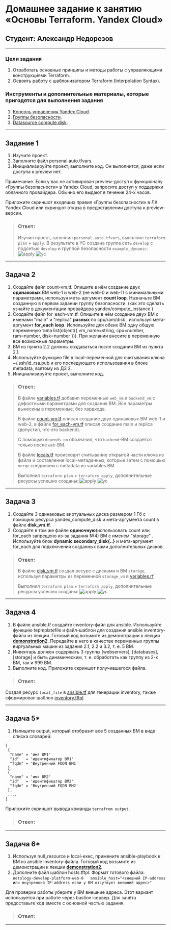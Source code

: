 # Домашнее задание к занятию «Основы Terraform. Yandex Cloud»  
## Студент: Александр Недорезов 

------

### Цели задания

1. Отработать основные принципы и методы работы с управляющими конструкциями Terraform.
2. Освоить работу с шаблонизатором Terraform (Interpolation Syntax).

### Инструменты и дополнительные материалы, которые пригодятся для выполнения задания

1. [Консоль управления Yandex Cloud](https://console.cloud.yandex.ru/folders/<cloud_id>/vpc/security-groups).
2. [Группы безопасности](https://cloud.yandex.ru/docs/vpc/concepts/security-groups?from=int-console-help-center-or-nav).
3. [Datasource compute disk](https://terraform-eap.website.yandexcloud.net/docs/providers/yandex/d/datasource_compute_disk.html).

------

## Задание 1
1. Изучите проект.
2. Заполните файл personal.auto.tfvars.
3. Инициализируйте проект, выполните код. Он выполнится, даже если доступа к preview нет.

Примечание. Если у вас не активирован preview-доступ к функционалу «Группы безопасности» в Yandex Cloud, запросите доступ у поддержки облачного провайдера. Обычно его выдают в течение 24-х часов.

Приложите скриншот входящих правил «Группы безопасности» в ЛК Yandex Cloud или скриншот отказа в предоставлении доступа к preview-версии.


> ### Ответ:
> Изучил проект, заполнил `personal.auto.tfvars`, выполнил `terraform plan` + `apply`. В результате в YC создана группа сеть `develop` с подсетью `develop` и группой безопасности `example_dynamic`:
> ![apply](img/01.png)
> ![yc](img/02.png)


------

## Задача 2
1. Создайте файл count-vm.tf. Опишите в нём создание двух **одинаковых** ВМ web-1 и web-2 (не web-0 и web-1) с минимальными параметрами, 
используя мета-аргумент **count loop**. Назначьте ВМ созданную в первом задании группу безопасности.
(как это сделать узнайте в документации провайдера yandex/compute_instance )
2. Создайте файл for_each-vm.tf. Опишите в нём создание двух ВМ с именами "main" и "replica" **разных** по cpu/ram/disk , 
используя мета-аргумент **for_each loop**. Используйте для обеих ВМ одну общую переменную типа 
list(object({ vm_name=string, cpu=number, ram=number, disk=number  })). При желании внесите в переменную все возможные параметры.
3. ВМ из пункта 2.2 должны создаваться после создания ВМ из пункта 2.1.
4. Используйте функцию file в local-переменной для считывания ключа ~/.ssh/id_rsa.pub и его последующего использования в блоке metadata, взятому из ДЗ 2.
5. Инициализируйте проект, выполните код.

> ### Ответ:
> В файле [variables.tf](src/variables.tf) добавил переменные `web_vm` и `backend_vm` с дефолтными параметрами для создания ВМ. Все параметры вынесены в переменные, без хардкода.
> 
> В файле [count-vm.tf](src/count-vm.tf) описал создание двух одинаковых ВМ web-1 и web-2, в файле [for_each-vm.tf](src/for_each-vm.tf) описал создание main и replica (допустил, что это backend).
> 
> С помощью `depends_on` обозначил, что `backend`-ВМ создается только после `web`-ВМ. 
> 
> В файле [locals.tf](src/locals.tf) происходит считывание открытой части ключа из файла и составление local-метаданных, которые затем с помощью `merge` соединяем с metadata из variables ВМ.
> 
> Выполнил `terraform plan` + `terraform apply`, дополнительные ресурсы успешно созданы:
> ![apply](img/03.png)
> ![yc](img/04.png)

------

## Задача 3
1. Создайте 3 одинаковых виртуальных диска размером 1 Гб с помощью ресурса yandex_compute_disk и мета-аргумента count в файле **disk_vm.tf**.
2. Создайте в том же файле **одиночную**(использовать count или for_each запрещено из-за задания №4) ВМ c именем "storage" . Используйте блок **dynamic secondary_disk{..}** и мета-аргумент for_each для подключения созданных вами дополнительных дисков.

> ### Ответ:
> В файле [disk_vm.tf](src/disk_vm.tf) создал ресурс с дисками и ВМ `storage`, используя параметры из переменной `storage_vm` в [variables.rf](src/variables.tf).
> 
> Выполнил `terraform plan` + `terraform apply`, дополнительные ресурсы успешно созданы:
> ![apply](img/05.png)
> ![yc](img/06.png)


------

## Задача 4
1. В файле ansible.tf создайте inventory-файл для ansible.
Используйте функцию tepmplatefile и файл-шаблон для создания ansible inventory-файла из лекции.
Готовый код возьмите из демонстрации к лекции [**demonstration2**](https://github.com/netology-code/ter-homeworks/tree/main/03/demonstration2).
Передайте в него в качестве переменных группы виртуальных машин из задания 2.1, 2.2 и 3.2, т. е. 5 ВМ.
2. Инвентарь должен содержать 3 группы [webservers], [databases], [storage] и быть динамическим, т. е. обработать как группу из 2-х ВМ, так и 999 ВМ.
4. Выполните код. Приложите скриншот получившегося файла. 


> ### Ответ:
Создал ресурс `local_file` в [ansible.tf](src/ansible.tf) для генерации inventory, также сформировал шаблон [inventory.tftpl](src/inventory.tftpl)

------

## Задача 5*
1. Напишите output, который отобразит все 5 созданных ВМ в виде списка словарей:
``` 
[
 {
  "name" = 'имя ВМ1'
  "id"   = 'идентификатор ВМ1'
  "fqdn" = 'Внутренний FQDN ВМ1'
 },
 {
  "name" = 'имя ВМ2'
  "id"   = 'идентификатор ВМ2'
  "fqdn" = 'Внутренний FQDN ВМ2'
 },
 ....
]
```
Приложите скриншот вывода команды ```terrafrom output```.



> ### Ответ:


------

## Задача 6*
1. Используя null_resource и local-exec, примените ansible-playbook к ВМ из ansible inventory-файла.
Готовый код возьмите из демонстрации к лекции [**demonstration2**](https://github.com/netology-code/ter-homeworks/tree/main/demonstration2).
2. Дополните файл шаблон hosts.tftpl. 
Формат готового файла:
```netology-develop-platform-web-0   ansible_host="<внешний IP-address или внутренний IP-address если у ВМ отсутвует внешний адрес>"```

Для проверки работы уберите у ВМ внешние адреса. Этот вариант используется при работе через bastion-сервер.
Для зачёта предоставьте код вместе с основной частью задания.


> ### Ответ:


------